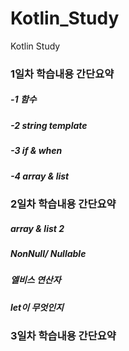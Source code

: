 # Kotlin_Study
Kotlin Study


### 1일차 학습내용 간단요약

##### -1 함수
##### -2 string template
##### -3 if & when
##### -4 array & list

### 2일차 학습내용 간단요약

##### array & list 2
##### NonNull/ Nullable
##### 엘비스 연산자
##### let이 무엇인지


### 3일차 학습내용 간단요약
